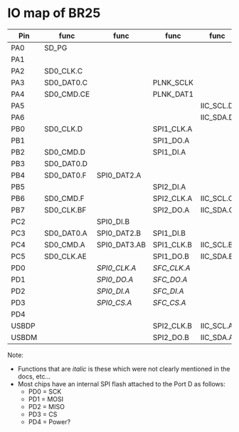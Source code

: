 # IO map of BR25

| Pin   | func       | func         | func        | func      | func  | func    | func       | func       | func       | func         | func        |
|-------|------------|--------------|-------------|-----------|-------|---------|------------|------------|------------|--------------|-------------|
| PA0   | SD_PG      |              |             |           | ADC0  | CLKOUT0 | UART1_TX.C |            |            | ALNK_DAT0.AB |             |
| PA1   |            |              |             |           | ADC1  | PWM4    | UART1_RX.C |            | MIC        | ALNK_DAT1.B  | ALNK_MCLK.A |
| PA2   | SD0_CLK.C  |              |             |           |       | CAP3    |            |            | MIC_BIAS   |              | ALNK_SCLK.A |
| PA3   | SD0_DAT0.C |              | PLNK_SCLK   |           | ADC2  | PWM5    | UART2_TX.A | UART1_CTS  | AMUX0L     | ALNK_DAT2.B  | ALNK_LRCK.A |
| PA4   | SD0_CMD.CE |              | PLNK_DAT1   |           | ADC3  | TMR4    | UART2_RX.A | UART1_RTS  | AMUX0R     | ALNK_DAT3.B  | ALNK_SCLK.B |
| PA5   |            |              |             | IIC_SCL.D |       | PWM0    | UART0_TX.A |            | SPDIF_IN.A | ALNK_DAT2.A  | ALNK_LRCK.B |
| PA6   |            |              |             | IIC_SDA.D | ADC4  | CAP4    | UART0_RX.A |            | SPDIF_IN.B | ALNK_DAT3.A  |             |
| PB0   | SD0_CLK.D  |              | SPI1_CLK.A  |           |       | TMR5    | UART0_TX.B |            | SPDIF_IN.C |              |             |
| PB1   |            |              | SPI1_DO.A   |           | ADC5  | TMR2    | UART0_RX.B | LP Reset   | SPDIF_IN.D |              | *fm_tx*     |
| PB2   | SD0_CMD.D  |              | SPI1_DI.A   |           |       | CAP0    | UART2_TX.B |            |            |              |             |
| PB3   | SD0_DAT0.D |              |             |           | ADC6  | PWM2    | UART2_RX.B |            |            |              |             |
| PB4   | SD0_DAT0.F | SPI0_DAT2.A  |             |           | ADC7  | CLKOUT1 | UART2_TX.C | UART2_RX.C |            |              |             |
| PB5   |            |              | SPI2_DI.A   |           | PWM3  | CAP1    | UART0_TX.C | UART0_RX.C |            |              |             |
| PB6   | SD0_CMD.F  |              | SPI2_CLK.A  | IIC_SCL.C | ADC8  | TMR3    | UART1_TX.A |            | AMUX1L     |              |             |
| PB7   | SD0_CLK.BF |              | SPI2_DO.A   | IIC_SDA.C | ADC9  | PWM5    | UART1_RX.A |            | AMUX1R     |              |             |
| PC2   |            | SPI0_DI.B    |             |           | ADC10 | CAP5    | UART1_RX.B |            |            |              | ALNK_MCLK.B |
| PC3   | SD0_DAT0.A | SPI0_DAT2.B  | SPI1_DI.B   |           |       | CAP2    | UART0_TX.D | UART0_RX.D |            |              |             |
| PC4   | SD0_CMD.A  | SPI0_DAT3.AB | SPI1_CLK.B  | IIC_SCL.B | ADC11 | PWM1    | UART2_RX.D |            |            |              |             |
| PC5   | SD0_CLK.AE |              | SPI1_DO.B   | IIC_SDA.B | ADC12 | TMR1    | UART2_RX.D |            |            |              |             |
| PD0   |            | *SPI0_CLK.A* | *SFC_CLK.A* |           |       |         |            |            |            |              |             |
| PD1   |            | *SPI0_DO.A*  | *SFC_DO.A*  |           |       |         |            |            |            |              |             |
| PD2   |            | *SPI0_DI.A*  | *SFC_DI.A*  |           |       |         |            |            |            |              |             |
| PD3   |            | *SPI0_CS.A*  | *SFC_CS.A*  |           |       |         |            |            |            |              |             |
| PD4   |            |              |             |           |       |         |            |            |            |              |             |
| USBDP |            |              | SPI2_CLK.B  | IIC_SCL.A | ADC13 |         | UART1_TX.D |            |            |              |             |
| USBDM |            |              | SPI2_DO.B   | IIC_SDA.A | ADC14 |         | UART1_RX.D |            |            |              |             |

Note:
- Functions that are *italic* is these which were not clearly mentioned in the docs, etc...
- Most chips have an internal SPI flash attached to the Port D as follows:
  - PD0 = SCK
  - PD1 = MOSI
  - PD2 = MISO
  - PD3 = CS
  - PD4 = Power?
